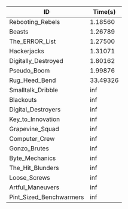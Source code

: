 |ID|Time(s)|
|-|-|
|Rebooting_Rebels|1.18560|
|Beasts|1.26789|
|The_ERROR_List|1.27500|
|Hackerjacks|1.31071|
|Digitally_Destroyed|1.80162|
|Pseudo_Boom|1.99876|
|Rug_Heed_Bend|33.49326|
|Smalltalk_Dribble|inf|
|Blackouts|inf|
|Digital_Destroyers|inf|
|Key_to_Innovation|inf|
|Grapevine_Squad|inf|
|Computer_Crew|inf|
|Gonzo_Brutes|inf|
|Byte_Mechanics|inf|
|The_Hit_Blunders|inf|
|Loose_Screws|inf|
|Artful_Maneuvers|inf|
|Pint_Sized_Benchwarmers|inf|
